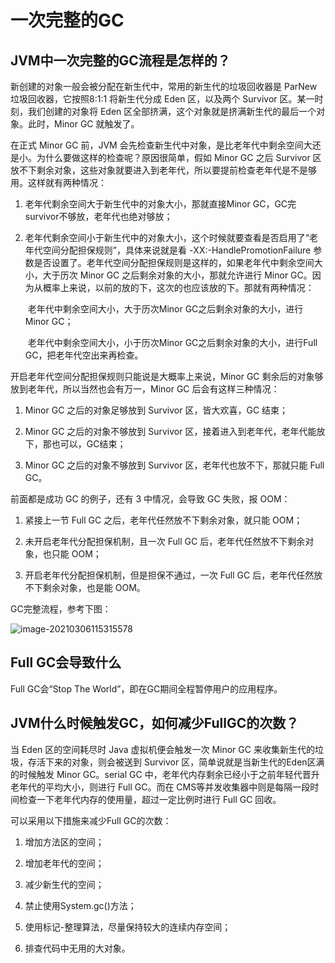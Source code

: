 # 一次完整的GC

## JVM中一次完整的GC流程是怎样的？

新创建的对象一般会被分配在新生代中，常用的新生代的垃圾回收器是 ParNew 垃圾回收器，它按照8:1:1 将新生代分成 Eden 区，以及两个 Survivor 区。某一时刻，我们创建的对象将 Eden 区全部挤满，这个对象就是挤满新生代的最后一个对象。此时，Minor GC 就触发了。

在正式 Minor GC 前，JVM 会先检查新生代中对象，是比老年代中剩余空间大还是小。为什么要做这样的检查呢？原因很简单，假如 Minor GC 之后 Survivor 区放不下剩余对象，这些对象就要进入到老年代，所以要提前检查老年代是不是够用。这样就有两种情况：

1. 老年代剩余空间大于新生代中的对象大小，那就直接Minor GC，GC完survivor不够放，老年代也绝对够放；

2. 老年代剩余空间小于新生代中的对象大小，这个时候就要查看是否启用了“老年代空间分配担保规则”，具体来说就是看 -XX:-HandlePromotionFailure 参数是否设置了。老年代空间分配担保规则是这样的，如果老年代中剩余空间大小，大于历次 Minor GC 之后剩余对象的大小，那就允许进行 Minor GC。因为从概率上来说，以前的放的下，这次的也应该放的下。那就有两种情况：

   ​	老年代中剩余空间大小，大于历次Minor GC之后剩余对象的大小，进行 Minor GC；

   ​	老年代中剩余空间大小，小于历次Minor GC之后剩余对象的大小，进行Full GC，把老年代空出来再检查。

开启老年代空间分配担保规则只能说是大概率上来说，Minor GC 剩余后的对象够放到老年代，所以当然也会有万一，Minor GC 后会有这样三种情况：

1. Minor GC 之后的对象足够放到 Survivor 区，皆大欢喜，GC 结束；

2. Minor GC 之后的对象不够放到 Survivor 区，接着进入到老年代，老年代能放下，那也可以，GC结束；

3. Minor GC 之后的对象不够放到 Survivor 区，老年代也放不下，那就只能 Full GC。

前面都是成功 GC 的例子，还有 3 中情况，会导致 GC 失败，报 OOM： 

1. 紧接上一节 Full GC 之后，老年代任然放不下剩余对象，就只能 OOM； 

2. 未开启老年代分配担保机制，且一次 Full GC 后，老年代任然放不下剩余对象，也只能 OOM； 

3. 开启老年代分配担保机制，但是担保不通过，一次 Full GC 后，老年代任然放不下剩余对象，也是能 OOM。

GC完整流程，参考下图：

![image-20210306115315578](https://gitee.com/lgaaip/img/raw/master/20210306115317.png)

## Full GC会导致什么

Full GC会“Stop The World”，即在GC期间全程暂停用户的应用程序。

## JVM什么时候触发GC，如何减少FullGC的次数？

当 Eden 区的空间耗尽时 Java 虚拟机便会触发一次 Minor GC 来收集新生代的垃圾，存活下来的对象，则会被送到 Survivor 区，简单说就是当新生代的Eden区满的时候触发 Minor GC。serial GC 中，老年代内存剩余已经小于之前年轻代晋升老年代的平均大小，则进行 Full GC。而在 CMS等并发收集器中则是每隔一段时间检查一下老年代内存的使用量，超过一定比例时进行 Full GC 回收。

可以采用以下措施来减少Full GC的次数：

1. 增加方法区的空间；

2. 增加老年代的空间；

3. 减少新生代的空间；

4. 禁止使用System.gc()方法；

5. 使用标记-整理算法，尽量保持较大的连续内存空间；

6. 排查代码中无用的大对象。